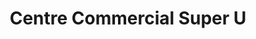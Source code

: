 ---
title: "Centre Commercial Super U"
url: /thury-harcourt-le-hom/centre-commercial-super-u/
shop: supermarché
---